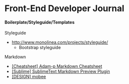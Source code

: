 # Front-End Developer Journal

#### Boilerplate/Styleguide/Templates

Styleguide

* http://www.monolinea.com/projects/styleguide/
  * Bootstrap styleguide

Markdown

* [[Cheatsheet] Adam-p Markdown Cheatsheet](https://github.com/adam-p/markdown-here/wiki/Markdown-Here-Cheatsheet#links)
* [[Sublime] SublimeText Markdown Preview Plugin](https://github.com/revolunet/sublimetext-markdown-preview)
* [[DESIGN] mobee ](http://www.mobee.tm.mc/)
